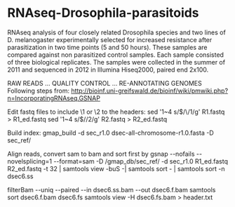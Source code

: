 # RNAseq-Drosophila-parasitoids
RNAseq analysis of four closely related Drosophila species and two lines of D. melanogaster
experimentally selected for increased resistance after parasitization in two time points (5 and 50 hours). 
These samples are compared against non parasitized control samples. Each sample consisted of three biological replicates.
The samples were collected in the summer of 2011 and sequenced in 2012 in Illumina Hiseq2000, paired end 2x100.

RAW READS
...
QUALITY CONTROL
...
RE-ANNOTATING GENOMES
Following steps from:
http://bioinf.uni-greifswald.de/bioinf/wiki/pmwiki.php?n=IncorporatingRNAseq.GSNAP

Edit fastq files to include \1 or \2 to the headers:
sed '1~4 s/$/\/1/g' R1.fastq > R1_ed.fastq
sed '1~4 s/$/\/2/g' R2.fastq > R2_ed.fastq

Build index:
gmap_build -d sec_r1.0 dsec-all-chromosome-r1.0.fasta -D sec_ref/

Align reads, convert sam to bam and sort first by 
gsnap --nofails --novelsplicing=1 --format=sam -D /gmap_db/sec_ref/ -d sec_r1.0 R1_ed.fastq R2_ed.fastq -t 32 | 
samtools view -buS -| samtools sort - | samtools sort -n dsec6.ss

filterBam --uniq --paired --in dsec6.ss.bam --out dsec6.f.bam
samtools sort dsec6.f.bam dsec6.fs
samtools view -H dsec6.fs.bam > header.txt

